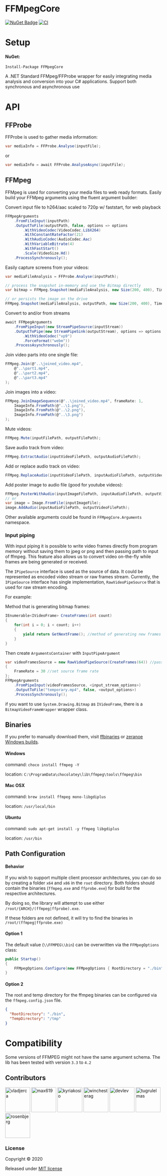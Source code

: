 # FFMpegCore 
[![NuGet Badge](https://buildstats.info/nuget/FFMpegCore)](https://www.nuget.org/packages/FFMpegCore/)
[![CI](https://github.com/rosenbjerg/FFMpegCore/workflows/CI/badge.svg)](https://github.com/rosenbjerg/FFMpegCore/actions?query=workflow%3ACI)

# Setup

#### NuGet:

```
Install-Package FFMpegCore
```

A .NET Standard FFMpeg/FFProbe wrapper for easily integrating media analysis and conversion into your C# applications. Support both synchronous and asynchronous use

# API

## FFProbe

FFProbe is used to gather media information:

```csharp
var mediaInfo = FFProbe.Analyse(inputFile);
```
or 
```csharp
var mediaInfo = await FFProbe.AnalyseAsync(inputFile);
```


## FFMpeg
FFMpeg is used for converting your media files to web ready formats.
Easily build your FFMpeg arguments using the fluent argument builder:

Convert input file to h264/aac scaled to 720p w/ faststart, for web playback
```csharp
FFMpegArguments
    .FromFileInput(inputPath)
    .OutputToFile(outputPath, false, options => options
        .WithVideoCodec(VideoCodec.LibX264)
        .WithConstantRateFactor(21)
        .WithAudioCodec(AudioCodec.Aac)
        .WithVariableBitrate(4)
        .WithFastStart()
        .Scale(VideoSize.Hd))
    .ProcessSynchronously();
```

Easily capture screens from your videos:
```csharp
var mediaFileAnalysis = FFProbe.Analyse(inputPath);

// process the snapshot in-memory and use the Bitmap directly
var bitmap = FFMpeg.Snapshot(mediaFileAnalysis, new Size(200, 400), TimeSpan.FromMinutes(1));

// or persists the image on the drive
FFMpeg.Snapshot(mediaFileAnalysis, outputPath, new Size(200, 400), TimeSpan.FromMinutes(1))
```

Convert to and/or from streams
```csharp
await FFMpegArguments
    .FromPipeInput(new StreamPipeSource(inputStream))
    .OutputToPipe(new StreamPipeSink(outputStream), options => options
        .WithVideoCodec("vp9")
        .ForceFormat("webm"))
    .ProcessAsynchronously();
```

Join video parts into one single file:
```csharp
FFMpeg.Join(@"..\joined_video.mp4",
    @"..\part1.mp4",
    @"..\part2.mp4",
    @"..\part3.mp4"
);
```

Join images into a video:
```csharp
FFMpeg.JoinImageSequence(@"..\joined_video.mp4", frameRate: 1,
    ImageInfo.FromPath(@"..\1.png"),
    ImageInfo.FromPath(@"..\2.png"),
    ImageInfo.FromPath(@"..\3.png")
);
```

Mute videos:
```csharp
FFMpeg.Mute(inputFilePath, outputFilePath);
```

Save audio track from video:
```csharp
FFMpeg.ExtractAudio(inputVideoFilePath, outputAudioFilePath);
```

Add or replace audio track on video:
```csharp
FFMpeg.ReplaceAudio(inputVideoFilePath, inputAudioFilePath, outputVideoFilePath);
```

Add poster image to audio file (good for youtube videos):
```csharp
FFMpeg.PosterWithAudio(inputImageFilePath, inputAudioFilePath, outputVideoFilePath);
// or
var image = Image.FromFile(inputImageFile);
image.AddAudio(inputAudioFilePath, outputVideoFilePath);
```

Other available arguments could be found in `FFMpegCore.Arguments` namespace.

### Input piping
With input piping it is possible to write video frames directly from program memory without saving them to jpeg or png and then passing path to input of ffmpeg. This feature also allows us to convert video on-the-fly while frames are being generated or received.

The `IPipeSource` interface is used as the source of data. It could be represented as encoded video stream or raw frames stream. Currently, the `IPipeSource` interface has single implementation, `RawVideoPipeSource` that is used for raw stream encoding.

For example:

Method that is generating bitmap frames:
```csharp
IEnumerable<IVideoFrame> CreateFrames(int count)
{
    for(int i = 0; i < count; i++)
    {
        yield return GetNextFrame(); //method of generating new frames
    }
}
```
Then create `ArgumentsContainer` with `InputPipeArgument`
```csharp
var videoFramesSource = new RawVideoPipeSource(CreateFrames(64)) //pass IEnumerable<IVideoFrame> or IEnumerator<IVideoFrame> to constructor of RawVideoPipeSource
{
    FrameRate = 30 //set source frame rate
};
FFMpegArguments
    .FromPipeInput(videoFramesSource, <input_stream_options>)
    .OutputToFile("temporary.mp4", false, <output_options>)
    .ProcessSynchronously();
```

if you want to use `System.Drawing.Bitmap` as `IVideoFrame`, there is a `BitmapVideoFrameWrapper` wrapper class.


## Binaries

If you prefer to manually download them, visit [ffbinaries](https://ffbinaries.com/downloads) or [zeranoe Windows builds](https://ffmpeg.zeranoe.com/builds/).

#### Windows

command: `choco install ffmpeg -Y`

location: `C:\ProgramData\chocolatey\lib\ffmpeg\tools\ffmpeg\bin`

#### Mac OSX

command: `brew install ffmpeg mono-libgdiplus`

location: `/usr/local/bin`

#### Ubuntu

command: `sudo apt-get install -y ffmpeg libgdiplus`

location: `/usr/bin`

## Path Configuration

#### Behavior

If you wish to support multiple client processor architectures, you can do so by creating a folder `x64` and `x86` in the `root` directory.
Both folders should contain the binaries (`ffmpeg.exe` and `ffprobe.exe`) for build for the respective architectures. 

By doing so, the library will attempt to use either `/root/{ARCH}/(ffmpeg|ffprobe).exe`.

If these folders are not defined, it will try to find the binaries in `/root/(ffmpeg|ffprobe.exe)`

#### Option 1

The default value (`\\FFMPEG\\bin`) can be overwritten via the `FFMpegOptions` class:

```c#
public Startup() 
{
    FFMpegOptions.Configure(new FFMpegOptions { RootDirectory = "./bin", TempDirectory = "/tmp" });
}
```

#### Option 2

The root and temp directory for the ffmpeg binaries can be configured via the `ffmpeg.config.json` file.

```json
{
  "RootDirectory": "./bin",
  "TempDirectory": "/tmp"
}
```

# Compatibility
 Some versions of FFMPEG might not have the same argument schema. The lib has been tested with version `3.3` to `4.2`


## Contributors

<a href="https://github.com/vladjerca"><img src="https://avatars.githubusercontent.com/u/6339681?v=4" title="vladjerca" width="80" height="80"></a>
<a href="https://github.com/max619"><img src="https://avatars.githubusercontent.com/u/26447324?v=4" title="max619" width="80" height="80"></a>
<a href="https://github.com/kyriakosio"><img src="https://avatars3.githubusercontent.com/u/6959989?v=4" title="kyriakosio" width="80" height="80"></a>
<a href="https://github.com/winchesterag"><img src="https://avatars3.githubusercontent.com/u/47878681?v=4" title="winchesterag" width="80" height="80"></a>
<a href="https://github.com/devlev"><img src="https://avatars3.githubusercontent.com/u/2109995?v=4" title="devlev" width="80" height="80"></a>
<a href="https://github.com/tugrulelmas"><img src="https://avatars3.githubusercontent.com/u/3829187?v=4" title="tugrulelmas" width="80" height="80"></a>
<a href="https://github.com/rosenbjerg"><img src="https://avatars3.githubusercontent.com/u/11181960?v=4" title="rosenbjerg" width="80" height="80"></a>

### License

Copyright © 2020 

Released under [MIT license](https://github.com/rosenbjerg/FFMpegCore/blob/master/LICENSE)
